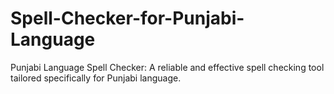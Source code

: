 # Spell-Checker-for-Punjabi-Language
Punjabi Language Spell Checker: A reliable and effective spell checking tool tailored specifically for Punjabi language.

